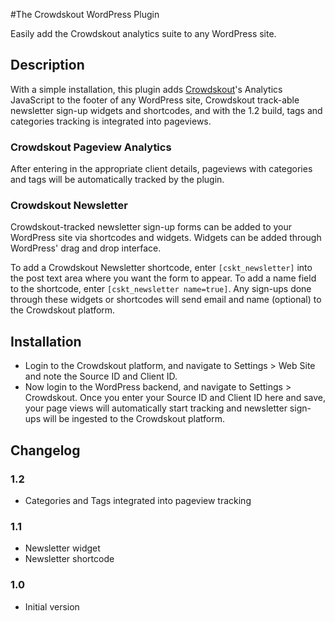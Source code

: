 #The Crowdskout WordPress Plugin

Easily add the Crowdskout analytics suite to any WordPress site.

## Description ##

With a simple installation, this plugin adds [Crowdskout](http://crowdskout.com)'s Analytics JavaScript to the footer of any WordPress site, Crowdskout track-able newsletter sign-up widgets and shortcodes, and with the 1.2 build, tags and categories tracking is integrated into pageviews.

### Crowdskout Pageview Analytics ###
After entering in the appropriate client details, pageviews with categories and tags will be automatically tracked by the plugin.

### Crowdskout Newsletter ###
Crowdskout-tracked newsletter sign-up forms can be added to your WordPress site via shortcodes and widgets. Widgets can be added through WordPress' drag and drop interface. 

To add a Crowdskout Newsletter shortcode, enter `[cskt_newsletter]` into the post text area where you want the form to appear.  To add a name field to the shortcode, enter `[cskt_newsletter name=true]`.  Any sign-ups done through these widgets or shortcodes will send email and name (optional) to the Crowdskout platform.

## Installation ##

* Login to the Crowdskout platform, and navigate to Settings > Web Site and note the Source ID and Client ID.
* Now login to the WordPress backend, and navigate to Settings > Crowdskout. Once you enter your Source ID and Client ID here and save, your page views will automatically start tracking and newsletter sign-ups will be ingested to the Crowdskout platform.

## Changelog ##

### 1.2 ###
* Categories and Tags integrated into pageview tracking

### 1.1 ###
* Newsletter widget
* Newsletter shortcode

### 1.0 ###
* Initial version
